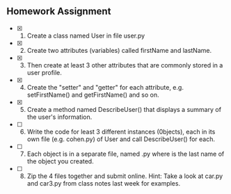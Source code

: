 ## Homework Assignment

- [X] 1) Create a class named User in file user.py
- [X] 2) Create two attributes (variables) called firstName and lastName.
- [X] 3) Then create at least 3 other attributes that are commonly stored in a user profile.
- [X] 4) Create the "setter" and "getter" for each attribute, e.g. setFirstName() and getFirstName() and so on.
- [X] 5) Create a method named DescribeUser() that displays a summary of the user's information. 
- [ ] 6) Write the code for least 3 different instances (0bjects), each in its own file (e.g. cohen.py) of User and call DescribeUser() for each.
- [ ] 7) Each object is in a separate file, named <lastname>.py where <lastname> is the last name of the object you created.
- [ ] 8) Zip the 4 files together and submit online.
Hint: Take a look at car.py and car3.py from class  notes last week for examples.

